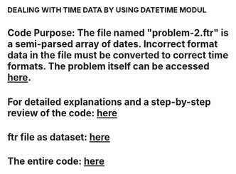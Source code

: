 ### DEALING WITH TIME DATA BY USING DATETIME MODUL
## Code Purpose: The file named "problem-2.ftr" is a semi-parsed array of dates. Incorrect format data in the file must be converted to correct time formats. The problem itself can be accessed [here](https://github.com/arifegulsah/Fixing-TimeData-ByUsing-DateTime/blob/main/Problem1.png).


## For detailed explanations and a step-by-step review of the code: [here](https://github.com/arifegulsah/Fixing-TimeData-ByUsing-DateTime/blob/main/FixingTimeData.ipynb)
## ftr file as dataset: [here](https://github.com/arifegulsah/Fixing-TimeData-ByUsing-DateTime/blob/main/problem-2.ftr)
## The entire code: [here](https://github.com/arifegulsah/Fixing-TimeData-ByUsing-DateTime/blob/main/main.py)
